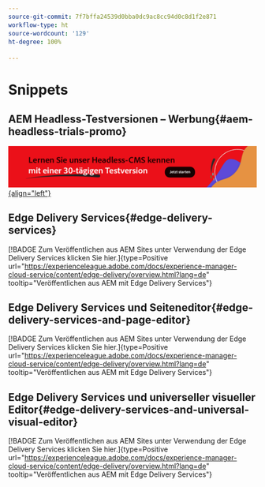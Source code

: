 ```yaml
---
source-git-commit: 7f7bffa24539d0bba0dc9ac8cc94d0c8d1f2e871
workflow-type: ht
source-wordcount: '129'
ht-degree: 100%

---
```

# Snippets

## AEM Headless-Testversionen – Werbung{#aem-headless-trials-promo}

[![Lernen Sie unser Headless-CMS mit der 30-Tage-Testversion kennen](./assets/aem-headless-trial-promo.png){align="left"}](https://commerce.adobe.com/business-trial/sign-up?items%5B0%5D%5Bid%5D=649A1AF5CBC5467A25E84F2561274821&amp;cli=headless_exl_banner_campaign&amp;co=US&amp;lang=de)

## Edge Delivery Services{#edge-delivery-services}

[!BADGE Zum Veröffentlichen aus AEM Sites unter Verwendung der Edge Delivery Services klicken Sie hier.]{type=Positive url="https://experienceleague.adobe.com/docs/experience-manager-cloud-service/content/edge-delivery/overview.html?lang=de" tooltip="Veröffentlichen aus AEM mit Edge Delivery Services"}

## Edge Delivery Services und Seiteneditor{#edge-delivery-services-and-page-editor}

[!BADGE Zum Veröffentlichen aus AEM Sites unter Verwendung der Edge Delivery Services klicken Sie hier.]{type=Positive url="https://experienceleague.adobe.com/docs/experience-manager-cloud-service/content/edge-delivery/overview.html?lang=de" tooltip="Veröffentlichen aus AEM mit Edge Delivery Services"}

## Edge Delivery Services und universeller visueller Editor{#edge-delivery-services-and-universal-visual-editor}

[!BADGE Zum Veröffentlichen aus AEM Sites unter Verwendung der Edge Delivery Services klicken Sie hier.]{type=Positive url="https://experienceleague.adobe.com/docs/experience-manager-cloud-service/content/edge-delivery/overview.html?lang=de" tooltip="Veröffentlichen aus AEM mit Edge Delivery Services"}
